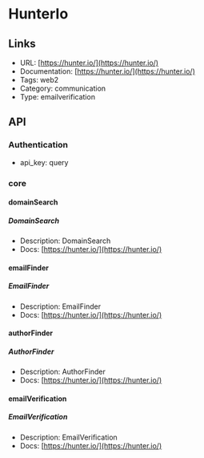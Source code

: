 # HunterIo

## Links

* URL: [https://hunter.io/](https://hunter.io/)
* Documentation: [https://hunter.io/](https://hunter.io/)
* Tags: web2
* Category: communication
* Type: emailverification

## API

### Authentication

* api_key: query

### core

#### domainSearch

##### DomainSearch

* Description: DomainSearch
* Docs: [https://hunter.io/](https://hunter.io/)

#### emailFinder

##### EmailFinder

* Description: EmailFinder
* Docs: [https://hunter.io/](https://hunter.io/)

#### authorFinder

##### AuthorFinder

* Description: AuthorFinder
* Docs: [https://hunter.io/](https://hunter.io/)

#### emailVerification

##### EmailVerification

* Description: EmailVerification
* Docs: [https://hunter.io/](https://hunter.io/)
